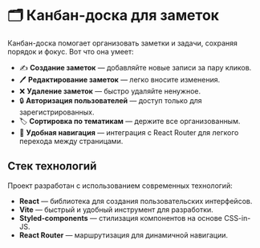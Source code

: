 # 🗂️ Канбан-доска для заметок

Канбан-доска помогает организовать заметки и задачи, сохраняя порядок и фокус. Вот что она умеет:

- ✍️ **Создание заметок** — добавляйте новые записи за пару кликов.
- 🖊️ **Редактирование заметок** — легко вносите изменения.
- ❌ **Удаление заметок** — быстро удаляйте ненужное.
- 🔒 **Авторизация пользователей** — доступ только для зарегистрированных.
- 🏷️ **Сортировка по тематикам** — держите все организованным.
- 🧭 **Удобная навигация** — интеграция с React Router для легкого перехода между страницами.

## Стек технологий

Проект разработан с использованием современных технологий:

-  **React** — библиотека для создания пользовательских интерфейсов.
-  **Vite** — быстрый и удобный инструмент для разработки.
- **Styled-components** — стилизация компонентов на основе CSS-in-JS.
-  **React Router** — маршрутизация для динамичной навигации.
